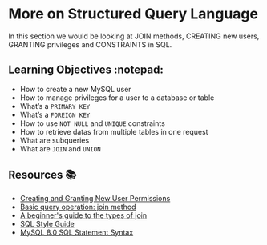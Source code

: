 # More on Structured Query Language

In this section we would be looking at JOIN methods, CREATING new users, GRANTING privileges and CONSTRAINTS in SQL.

## Learning Objectives :notepad:

- How to create a new MySQL user
- How to manage privileges for a user to a database or table
- What’s a `PRIMARY KEY`
- What’s a `FOREIGN KEY`
- How to use `NOT NULL` and `UNIQUE` constraints
- How to retrieve datas from multiple tables in one request
- What are subqueries
- What are `JOIN` and `UNION`

## Resources :books:
- [Creating and Granting New User Permissions](https://www.digitalocean.com/community/tutorials/how-to-create-a-new-user-and-grant-permissions-in-mysql)
- [Basic query operation: join method](https://web.csulb.edu/colleges/coe/cecs/dbdesign/dbdesign.php?page=sql/join.php)
- [A beginner's guide to the types of join](https://tableplus.com/blog/2018/09/a-beginners-guide-to-seven-types-of-sql-joins.html)
- [SQL Style Guide](https://www.sqlstyle.guide/)
- [MySQL 8.0 SQL Statement Syntax](https://dev.mysql.com/doc/refman/8.0/en/sql-statements.html)
